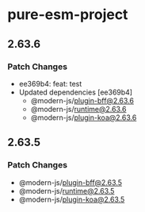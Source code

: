 # pure-esm-project

## 2.63.6

### Patch Changes

- ee369b4: feat: test
- Updated dependencies [ee369b4]
  - @modern-js/plugin-bff@2.63.6
  - @modern-js/runtime@2.63.6
  - @modern-js/plugin-koa@2.63.6

## 2.63.5

### Patch Changes

- @modern-js/plugin-bff@2.63.5
- @modern-js/runtime@2.63.5
- @modern-js/plugin-koa@2.63.5
